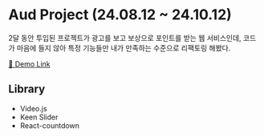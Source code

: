 # Aud Project (24.08.12 ~ 24.10.12)
2달 동안 투입된 프로젝트가 광고를 보고 보상으로 포인트를 받는 웹 서비스인데, 코드가 마음에 들지 않아 
특정 기능들만 내가 만족하는 수준으로 리팩토링 해봤다.

[🔗 Demo Link](!https://react-video-slider.vercel.app/) 


## Library

- Video.js
- Keen Slider
- React-countdown

